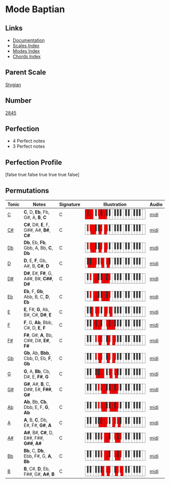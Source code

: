 # Mode Baptian

## Links

- [Documentation](index.md)
- [Scales Index](Scales.md)
- [Modes Index](Modes.md)
- [Chords Index](Chords.md)

## Parent Scale

[Stygian](ScaleStygian.md)

## Number

[2845](https://ianring.com/musictheory/scales/2845)

## Perfection

- 4 Perfect notes
- 3 Perfect notes

## Perfection Profile

[false true false true true true false]

## Permutations

| Tonic | Notes | Signature | Illustration | Audio |
|-------|-------|-----------|--------------|-------|
| [C](ModeCNaturalBaptian.md) | **C**, D, **Eb**, Fb, G#, A, **B**, **C** | C | ![CNaturalBaptian](ModeCNaturalBaptian.png) | [midi](https://github.com/edipermadi/music/blob/main/docs/ModeCNaturalBaptian.mid?raw=true) |
| [C#](ModeCSharpBaptian.md) | **C#**, D#, **E**, F, G##, A#, **B#**, **C#** | C | ![CSharpBaptian](ModeCSharpBaptian.png) | [midi](https://github.com/edipermadi/music/blob/main/docs/ModeCSharpBaptian.mid?raw=true) |
| [Db](ModeDFlatBaptian.md) | **Db**, Eb, **Fb**, Gbb, A, Bb, **C**, **Db** | C | ![DFlatBaptian](ModeDFlatBaptian.png) | [midi](https://github.com/edipermadi/music/blob/main/docs/ModeDFlatBaptian.mid?raw=true) |
| [D](ModeDNaturalBaptian.md) | **D**, E, **F**, Gb, A#, B, **C#**, **D** | C | ![DNaturalBaptian](ModeDNaturalBaptian.png) | [midi](https://github.com/edipermadi/music/blob/main/docs/ModeDNaturalBaptian.mid?raw=true) |
| [D#](ModeDSharpBaptian.md) | **D#**, E#, **F#**, G, A##, B#, **C##**, **D#** | C | ![DSharpBaptian](ModeDSharpBaptian.png) | [midi](https://github.com/edipermadi/music/blob/main/docs/ModeDSharpBaptian.mid?raw=true) |
| [Eb](ModeEFlatBaptian.md) | **Eb**, F, **Gb**, Abb, B, C, **D**, **Eb** | C | ![EFlatBaptian](ModeEFlatBaptian.png) | [midi](https://github.com/edipermadi/music/blob/main/docs/ModeEFlatBaptian.mid?raw=true) |
| [E](ModeENaturalBaptian.md) | **E**, F#, **G**, Ab, B#, C#, **D#**, **E** | C | ![ENaturalBaptian](ModeENaturalBaptian.png) | [midi](https://github.com/edipermadi/music/blob/main/docs/ModeENaturalBaptian.mid?raw=true) |
| [F](ModeFNaturalBaptian.md) | **F**, G, **Ab**, Bbb, C#, D, **E**, **F** | C | ![FNaturalBaptian](ModeFNaturalBaptian.png) | [midi](https://github.com/edipermadi/music/blob/main/docs/ModeFNaturalBaptian.mid?raw=true) |
| [F#](ModeFSharpBaptian.md) | **F#**, G#, **A**, Bb, C##, D#, **E#**, **F#** | C | ![FSharpBaptian](ModeFSharpBaptian.png) | [midi](https://github.com/edipermadi/music/blob/main/docs/ModeFSharpBaptian.mid?raw=true) |
| [Gb](ModeGFlatBaptian.md) | **Gb**, Ab, **Bbb**, Cbb, D, Eb, **F**, **Gb** | C | ![GFlatBaptian](ModeGFlatBaptian.png) | [midi](https://github.com/edipermadi/music/blob/main/docs/ModeGFlatBaptian.mid?raw=true) |
| [G](ModeGNaturalBaptian.md) | **G**, A, **Bb**, Cb, D#, E, **F#**, **G** | C | ![GNaturalBaptian](ModeGNaturalBaptian.png) | [midi](https://github.com/edipermadi/music/blob/main/docs/ModeGNaturalBaptian.mid?raw=true) |
| [G#](ModeGSharpBaptian.md) | **G#**, A#, **B**, C, D##, E#, **F##**, **G#** | C | ![GSharpBaptian](ModeGSharpBaptian.png) | [midi](https://github.com/edipermadi/music/blob/main/docs/ModeGSharpBaptian.mid?raw=true) |
| [Ab](ModeAFlatBaptian.md) | **Ab**, Bb, **Cb**, Dbb, E, F, **G**, **Ab** | C | ![AFlatBaptian](ModeAFlatBaptian.png) | [midi](https://github.com/edipermadi/music/blob/main/docs/ModeAFlatBaptian.mid?raw=true) |
| [A](ModeANaturalBaptian.md) | **A**, B, **C**, Db, E#, F#, **G#**, **A** | C | ![ANaturalBaptian](ModeANaturalBaptian.png) | [midi](https://github.com/edipermadi/music/blob/main/docs/ModeANaturalBaptian.mid?raw=true) |
| [A#](ModeASharpBaptian.md) | **A#**, B#, **C#**, D, E##, F##, **G##**, **A#** | C | ![ASharpBaptian](ModeASharpBaptian.png) | [midi](https://github.com/edipermadi/music/blob/main/docs/ModeASharpBaptian.mid?raw=true) |
| [Bb](ModeBFlatBaptian.md) | **Bb**, C, **Db**, Ebb, F#, G, **A**, **Bb** | C | ![BFlatBaptian](ModeBFlatBaptian.png) | [midi](https://github.com/edipermadi/music/blob/main/docs/ModeBFlatBaptian.mid?raw=true) |
| [B](ModeBNaturalBaptian.md) | **B**, C#, **D**, Eb, F##, G#, **A#**, **B** | C | ![BNaturalBaptian](ModeBNaturalBaptian.png) | [midi](https://github.com/edipermadi/music/blob/main/docs/ModeBNaturalBaptian.mid?raw=true) |
